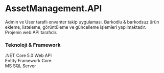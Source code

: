 # AssetManagement.API
Admin ve User taraflı envanter takip uygulaması. Barkodlu & barkodsuz ürün ekleme, listeleme, görüntüleme ve güncelleme işlemleri yapılmaktadır. Projenin web API tarafıdır.

### Teknoloji & Framework
.NET Core 5.0 Web API  
Entity Framework Core  
MS SQL Server
